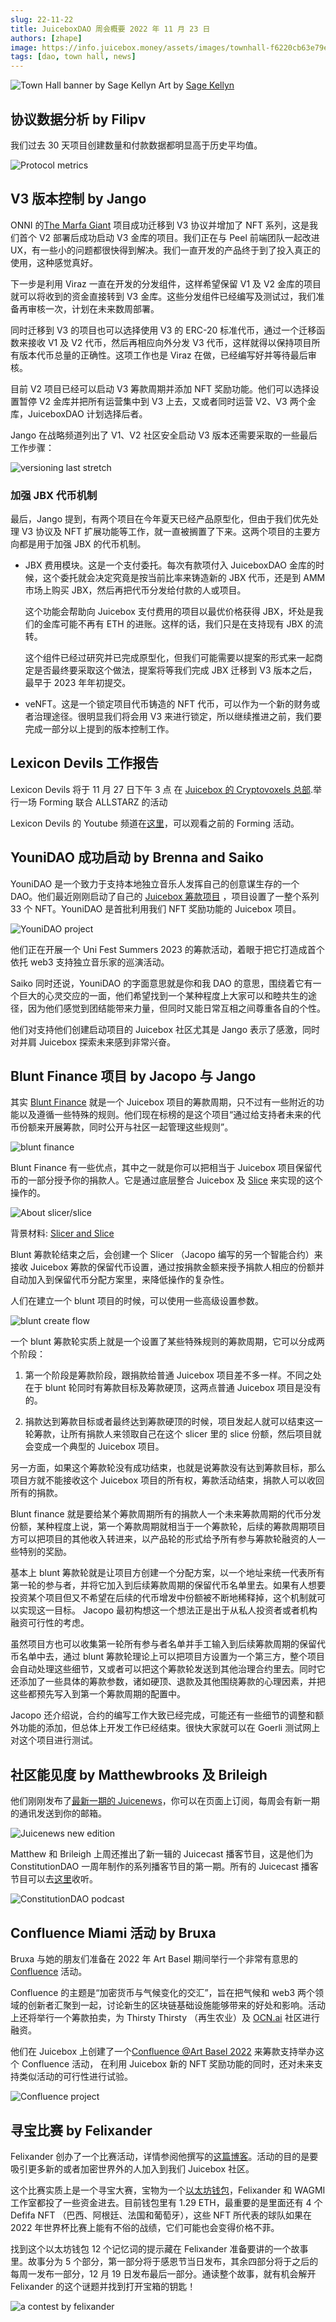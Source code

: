 ```yaml
---
slug: 22-11-22
title: JuiceboxDAO 周会概要 2022 年 11 月 23 日
authors: [zhape]
image: https://info.juicebox.money/assets/images/townhall-f6220cb63e79e62f790a0ba4a041c68c.webp
tags: [dao, town hall, news]
---
```


![Town Hall banner by Sage Kellyn](townhall.webp) 
Art by [Sage Kellyn](https://twitter.com/SageKellyn)

## 协议数据分析 by Filipv

我们过去 30 天项目创建数量和付款数据都明显高于历史平均值。

![Protocol metrics](protocol_metrics.webp)



## V3 版本控制 by Jango

ONNI 的[The Marfa Giant](https://juicebox.money/@marfagiant) 项目成功迁移到 V3 协议并增加了 NFT 系列，这是我们首个 V2 部署后成功启动 V3 金库的项目。我们正在与 Peel 前端团队一起改进 UX，有一些小的问题都很快得到解决。我们一直开发的产品终于到了投入真正的使用，这种感觉真好。

下一步是利用 Viraz 一直在开发的分发组件，这样希望保留 V1 及 V2 金库的项目就可以将收到的资金直接转到 V3 金库。这些分发组件已经编写及测试过，我们准备再审核一次，计划在未来数周部署。

同时迁移到 V3 的项目也可以选择使用 V3 的 ERC-20 标准代币，通过一个迁移函数来接收 V1 及 V2 代币，然后再相应向外分发 V3 代币，这样就得以保持项目所有版本代币总量的正确性。这项工作也是 Viraz 在做，已经编写好并等待最后审核。

目前 V2 项目已经可以启动 V3 筹款周期并添加 NFT 奖励功能。他们可以选择设置暂停 V2 金库并把所有运营集中到 V3 上去，又或者同时运营 V2、V3 两个金库，JuiceboxDAO 计划选择后者。

Jango 在战略频道列出了 V1、V2 社区安全启动 V3 版本还需要采取的一些最后工作步骤：

![versioning last stretch](version_last_streth.webp)

### 加强 JBX 代币机制

最后，Jango 提到，有两个项目在今年夏天已经产品原型化，但由于我们优先处理 V3 协议及 NFT 扩展功能等工作，就一直被搁置了下来。这两个项目的主要方向都是用于加强 JBX 的代币机制。

- JBX 费用模块。这是一个支付委托。每次有款项付入 JuiceboxDAO 金库的时候，这个委托就会决定究竟是按当前比率来铸造新的 JBX 代币，还是到 AMM 市场上购买 JBX，然后再把代币分发给付款的人或项目。

  这个功能会帮助向 Juicebox 支付费用的项目以最优价格获得 JBX，坏处是我们的金库可能不再有 ETH 的进账。这样的话，我们只是在支持现有 JBX 的流转。

  这个组件已经过研究并已完成原型化，但我们可能需要以提案的形式来一起商定是否最终要采取这个做法，提案将等我们完成 JBX 迁移到 V3 版本之后，最早于 2023 年年初提交。

- veNFT。这是一个锁定项目代币铸造的 NFT 代币，可以作为一个新的财务或者治理途径。很明显我们将会用 V3 来进行锁定，所以继续推进之前，我们要完成一部分以上提到的版本控制工作。

    

##  Lexicon Devils 工作报告

Lexicon Devils 将于 11 月 27 日下午 3 点 在 [Juicebox 的 Cryptovoxels 总部](http://juicebox.lexicondevils.xyz/).举行一场 Forming 联合 ALLSTARZ 的活动

Lexicon Devils 的 Youtube 频道在[这里](https://www.youtube.com/channel/UCdVQneduBYdjgHngd5zR79A)，可以观看之前的 Forming 活动。



## YouniDAO 成功启动 by Brenna and Saiko

YouniDAO 是一个致力于支持本地独立音乐人发挥自己的创意谋生存的一个 DAO。他们最近刚刚启动了自己的 [Juicebox 筹款项目](https://juicebox.money/@younidao) ，项目设置了一整个系列 33 个 NFT。YouniDAO 是首批利用我们 NFT 奖励功能的 Juicebox 项目。

![YouniDAO project](younidao_NFT.webp)

他们正在开展一个 Uni Fest Summers 2023 的筹款活动，着眼于把它打造成首个依托 web3 支持独立音乐家的巡演活动。

Saiko 同时还说，YouniDAO 的字面意思就是你和我 DAO 的意思，围绕着它有一个巨大的心灵交应的一面，他们希望找到一个某种程度上大家可以和睦共生的途径，因为他们感觉到团结能带来力量，但同时又能日常互相之间尊重各自的个性。

他们对支持他们创建启动项目的 Juicebox 社区尤其是 Jango 表示了感激，同时对并肩 Juicebox 探索未来感到非常兴奋。

## Blunt Finance 项目 by Jacopo 与 Jango

其实 [Blunt Finance](https://blunt.finance/) 就是一个 Juicebox 项目的筹款周期，只不过有一些附近的功能以及遵循一些特殊的规则。他们现在标榜的是这个项目“通过给支持者未来的代币份额来开展筹款，同时公开与社区一起管理这些规则”。



![blunt finance](blunt_frontpage.webp)

Blunt Finance 有一些优点，其中之一就是你可以把相当于 Juicebox 项目保留代币的一部分授予你的捐款人。它是通过底层整合 Juicebox 及  [Slice](https://slice.so/) 来实现的这个操作的。

![About slicer/slice](slicer_slice.webp)

<p class="subtitle">背景材料: <a href="https://slice.so/">Slicer and Slice</a></p>

Blunt 筹款轮结束之后，会创建一个 Slicer （Jacopo 编写的另一个智能合约）来接收 Juicebox 筹款的保留代币设置，通过按捐款金额来授予捐款人相应的份额并自动加入到保留代币分配方案里，来降低操作的复杂性。

人们在建立一个 blunt 项目的时候，可以使用一些高级设置参数。

![blunt create flow](blunt_createpage.webp)

一个 blunt 筹款轮实质上就是一个设置了某些特殊规则的筹款周期，它可以分成两个阶段：

1. 第一个阶段是筹款阶段，跟捐款给普通 Juicebox 项目差不多一样。不同之处在于 blunt 轮同时有筹款目标及筹款硬顶，这两点普通 Juicebox 项目是没有的。
   
1.  捐款达到筹款目标或者最终达到筹款硬顶的时候，项目发起人就可以结束这一轮筹款，让所有捐款人来领取自己在这个 slicer 里的 slice 份额，然后项目就会变成一个典型的 Juicebox 项目。
   

另一方面，如果这个筹款轮没有成功结束，也就是说筹款没有达到筹款目标，那么项目方就不能接收这个 Juicebox 项目的所有权，筹款活动结束，捐款人可以收回所有的捐款。

Blunt finance 就是要给某个筹款周期所有的捐款人一个未来筹款周期的代币分发份额，某种程度上说，第一个筹款周期就相当于一个筹款轮，后续的筹款周期项目方可以把项目的其他收入转进来，以产品轮的形式给予所有参与筹款轮融资的人一些特别的奖励。

基本上 blunt 筹款轮就是让项目方创建一个分配方案，以一个地址来统一代表所有第一轮的参与者，并将它加入到后续筹款周期的保留代币名单里去。如果有人想要投资某个项目但又不希望在后续的代币增发中份额被不断地稀释掉，这个机制就可以实现这一目标。 Jacopo 最初构想这一个想法正是出于从私人投资者或者机构融资可行性的考虑。

虽然项目方也可以收集第一轮所有参与者名单并手工输入到后续筹款周期的保留代币名单中去，通过 blunt 筹款轮理论上可以把项目方设置为一个第三方，整个项目会自动处理这些细节，又或者可以把这个筹款轮发送到其他治理合约里去。同时它还添加了一些具体的筹款参数，诸如硬顶、退款及其他围绕筹款的心理因素，并把这些都预先写入到第一个筹款周期的配置中。

Jacopo 还介绍说，合约的编写工作大致已经完成，可能还有一些细节的调整和额外功能的添加，但总体上开发工作已经结束。很快大家就可以在 Goerli 测试网上对这个项目进行测试。



## 社区能见度 by Matthewbrooks 及 Brileigh

他们刚刚发布了[最新一期的 Juicenews](https://juicenews.beehiiv.com/p/juicenews-nov-22)，你可以在页面上订阅，每周会有新一期的通讯发送到你的邮箱。

![Juicenews new edition](juicenews.webp)

Matthew 和 Brileigh 上周还推出了新一辑的 Juicecast 播客节目，这是他们为 ConstitutionDAO 一周年制作的系列播客节目的第一期。所有的 Juicecast 播客节目可以去[这里](https://anchor.fm/thejuicecast)收听。

![ConstitutionDAO podcast](CDAO_podcast.webp)

## Confluence Miami 活动 by Bruxa

Bruxa 与她的朋友们准备在 2022 年 Art Basel 期间举行一个非常有意思的 [Confluence](https://www.confluencetalks.xyz/) 活动。

Confluence 的主题是“加密货币与气候变化的交汇”，旨在把气候和 web3 两个领域的创新者汇聚到一起，讨论新生的区块链基础设施能够带来的好处和影响。活动上还将举行一个筹款拍卖，为 Thirsty Thirsty （再生农业）及 [OCN.ai](http://ocn.ai/) 社区进行融资。

他们在 Juicebox 上创建了一个[Confluence @Art Basel 2022](https://juicebox.money/v2/p/315) 来筹款支持举办这个 Confluence 活动， 在利用 Juicebox 新的 NFT 奖励功能的同时，还对未来支持类似活动的可行性进行试验。

![Confluence project](confluence_nft.webp)

## 寻宝比赛  by Felixander

Felixander 创办了一个比赛活动，详情参阅他撰写的[这篇博客](https://info.juicebox.money/blog/the-contest-part-1/)。活动的目的是要吸引更多新的或者加密世界外的人加入到我们 Juicebox 社区。

这个比赛实质上是一个寻宝大赛，宝物为一个[以太坊钱包](https://etherscan.io/address/0xf9d30330af73687cda29dfe51479d0eaa05a30fe)，Felixander 和 WAGMI 工作室都投了一些资金进去。目前钱包里有 1.29 ETH，最重要的是里面还有 4 个 Defifa NFT （巴西、阿根廷、法国和葡萄牙），这些 NFT 所代表的球队如果在 2022 年世界杯比赛上能有不俗的战绩，它们可能也会变得价格不菲。

找到这个以太坊钱包 12 个记忆词的提示藏在 Felixander 准备要讲的一个故事里。故事分为 5 个部分，第一部分将于感恩节当日发布，其余四部分将于之后的每周一发布一部分，12 月 19 日发布最后一部分。通读整个故事，就有机会解开 Felixander 的这个谜题并找到打开宝箱的钥匙！

![a contest by felixander](contest_felix.webp)
